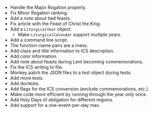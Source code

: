 * Handle the Major Rogation properly.
* Fix Minor Rogation ranking.
* Add a note about tied feasts.
* Fix article with the Feast of Christ the King.
* Add a `LiturgicalYear` object.
    - Make `LiturgicalCalendar` support multiple years.
* Add a command line script.
* The function-name pairs are a mess.
* Add class and title information to ICS description.
* Add color information.
* Add note about feasts during Lent becoming commemorations.
* Fix the ICS writing to file.
* Monkey patch the JSON files to a test object during tests.
* Add more tests.
* Add doctests.
* Add flags for the ICS conversion (exclude commemorations, etc.).
* Make code more efficient by running through the year only once.
* Add Holy Days of obligation for different regions.
* Add support for a one-event-per-day max.

